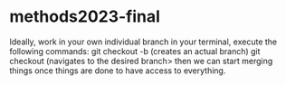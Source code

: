 # methods2023-final
Ideally, work in your own individual branch 
  in your terminal, execute the following commands: 
   git checkout -b <branch name> (creates an actual branch)
   git checkout <branch name> (navigates to the desired branch>
then we can start merging things once things are done to have access to everything.
   
 
